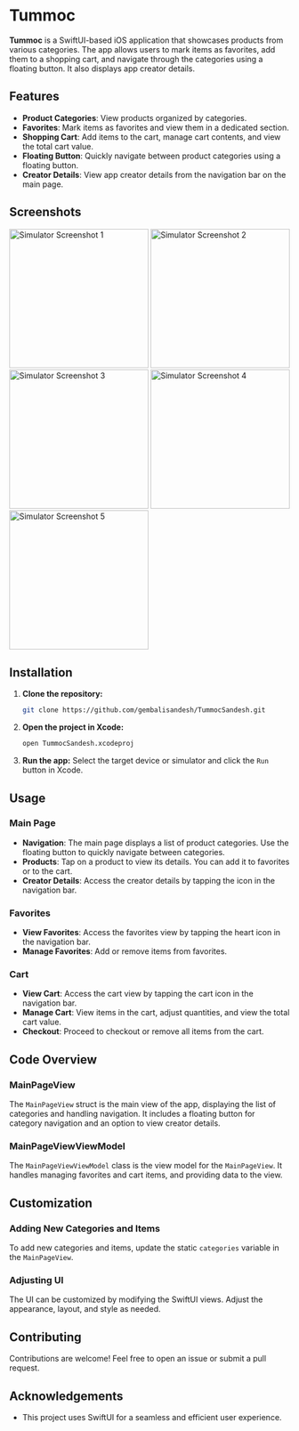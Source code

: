 # Tummoc

**Tummoc** is a SwiftUI-based iOS application that showcases products from various categories. The app allows users to mark items as favorites, add them to a shopping cart, and navigate through the categories using a floating button. It also displays app creator details.

## Features

* **Product Categories**: View products organized by categories.
* **Favorites**: Mark items as favorites and view them in a dedicated section.
* **Shopping Cart**: Add items to the cart, manage cart contents, and view the total cart value.
* **Floating Button**: Quickly navigate between product categories using a floating button.
* **Creator Details**: View app creator details from the navigation bar on the main page.

## Screenshots

<img src="https://github.com/user-attachments/assets/e76e6af9-31a1-492e-aa41-fbf9c0988ae2" width="250" alt="Simulator Screenshot 1">
<img src="https://github.com/user-attachments/assets/277ec40c-02a0-4201-af18-e3baa0c800b1" width="250" alt="Simulator Screenshot 2">
<img src="https://github.com/user-attachments/assets/56617a58-3034-4ee4-b29d-56671f355f9f" width="250" alt="Simulator Screenshot 3">
<img src="https://github.com/user-attachments/assets/4f4d69dd-9e84-49d7-ad7c-343d004fcb7f" width="250" alt="Simulator Screenshot 4">
<img src="https://github.com/user-attachments/assets/2dfe906b-bab4-4426-b499-f7dd03f4b9df" width="250" alt="Simulator Screenshot 5">

## Installation

1. **Clone the repository:**
   ```sh
   git clone https://github.com/gembalisandesh/TummocSandesh.git
   ```

2. **Open the project in Xcode:**
   ```sh
   open TummocSandesh.xcodeproj
   ```

3. **Run the app:** Select the target device or simulator and click the `Run` button in Xcode.

## Usage

### Main Page
* **Navigation**: The main page displays a list of product categories. Use the floating button to quickly navigate between categories.
* **Products**: Tap on a product to view its details. You can add it to favorites or to the cart.
* **Creator Details**: Access the creator details by tapping the icon in the navigation bar.

### Favorites
* **View Favorites**: Access the favorites view by tapping the heart icon in the navigation bar.
* **Manage Favorites**: Add or remove items from favorites.

### Cart
* **View Cart**: Access the cart view by tapping the cart icon in the navigation bar.
* **Manage Cart**: View items in the cart, adjust quantities, and view the total cart value.
* **Checkout**: Proceed to checkout or remove all items from the cart.

## Code Overview

### MainPageView
The `MainPageView` struct is the main view of the app, displaying the list of categories and handling navigation. It includes a floating button for category navigation and an option to view creator details.

### MainPageViewViewModel
The `MainPageViewViewModel` class is the view model for the `MainPageView`. It handles managing favorites and cart items, and providing data to the view.

## Customization

### Adding New Categories and Items
To add new categories and items, update the static `categories` variable in the `MainPageView`.

### Adjusting UI
The UI can be customized by modifying the SwiftUI views. Adjust the appearance, layout, and style as needed.

## Contributing

Contributions are welcome! Feel free to open an issue or submit a pull request.

## Acknowledgements

* This project uses SwiftUI for a seamless and efficient user experience.
